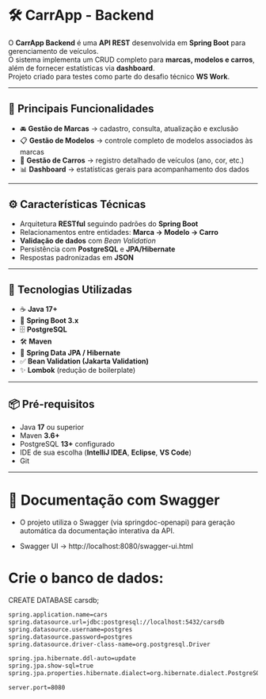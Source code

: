 # 🛠️ CarrApp - Backend

O **CarrApp Backend** é uma **API REST** desenvolvida em **Spring Boot** para gerenciamento de veículos.  
O sistema implementa um CRUD completo para **marcas, modelos e carros**, além de fornecer estatísticas via **dashboard**.  
Projeto criado para testes como parte do desafio técnico **WS Work**.

---

## 🚗 Principais Funcionalidades

- 🚘 **Gestão de Marcas** → cadastro, consulta, atualização e exclusão  
- 📋 **Gestão de Modelos** → controle completo de modelos associados às marcas  
- 🚙 **Gestão de Carros** → registro detalhado de veículos (ano, cor, etc.)  
- 📊 **Dashboard** → estatísticas gerais para acompanhamento dos dados  

---

## ⚙️ Características Técnicas

- Arquitetura **RESTful** seguindo padrões do **Spring Boot**  
- Relacionamentos entre entidades: **Marca → Modelo → Carro**  
- **Validação de dados** com *Bean Validation*  
- Persistência com **PostgreSQL** e **JPA/Hibernate**  
- Respostas padronizadas em **JSON**  

---

## 🚀 Tecnologias Utilizadas

- ☕ **Java 17+**  
- 🌱 **Spring Boot 3.x**  
- 🗄️ **PostgreSQL**  
- 🛠️ **Maven**  
- 🧩 **Spring Data JPA / Hibernate**  
- ✅ **Bean Validation (Jakarta Validation)**  
- ✨ **Lombok** (redução de boilerplate)  

---

## 📦 Pré-requisitos

- Java **17** ou superior  
- Maven **3.6+**  
- PostgreSQL **13+** configurado  
- IDE de sua escolha (**IntelliJ IDEA**, **Eclipse**, **VS Code**)  
- Git  

---

# 📖 Documentação com Swagger

- O projeto utiliza o Swagger (via springdoc-openapi) para geração automática da documentação interativa da API.

- Swagger UI → http://localhost:8080/swagger-ui.html

# Crie o banco de dados:

CREATE DATABASE carsdb;


```bash
spring.application.name=cars
spring.datasource.url=jdbc:postgresql://localhost:5432/carsdb
spring.datasource.username=postgres
spring.datasource.password=postgres
spring.datasource.driver-class-name=org.postgresql.Driver

spring.jpa.hibernate.ddl-auto=update
spring.jpa.show-sql=true
spring.jpa.properties.hibernate.dialect=org.hibernate.dialect.PostgreSQLDialect

server.port=8080
